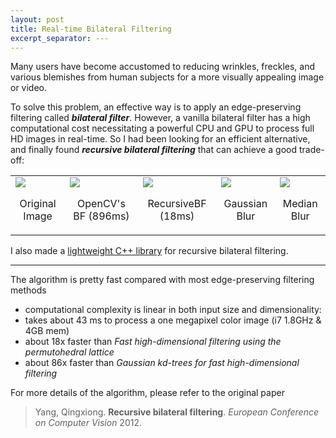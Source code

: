 ```yaml
---
layout: post
title: Real-time Bilateral Filtering
excerpt_separator: ---
---
```


Many users have become accustomed to reducing wrinkles, freckles, and various blemishes from human subjects for a more visually appealing image or video. 

To solve this problem, an effective way is to apply an edge-preserving filtering called ***bilateral filter***. However, a vanilla bilateral filter has a high computational cost necessitating a powerful CPU and GPU to process full HD images in real-time. So I had been looking for an efficient alternative, and finally found ***recursive bilateral filtering*** that can achieve a good trade-off:

<table>
<tr>
<td valign="top"><img src="https://cloud.githubusercontent.com/assets/2270240/26041579/7d7c034e-3960-11e7-9549-912685043e39.jpg"><p align="center">Original Image</p></td>
<td valign="top"><img src="https://cloud.githubusercontent.com/assets/2270240/26041586/8b4afb42-3960-11e7-9bd8-62bbb924f1e9.jpg"><p align="center">OpenCV's BF (896ms)</p></td>
<td valign="top"><img src="https://cloud.githubusercontent.com/assets/2270240/26041590/8d08c16c-3960-11e7-8a0c-95a77d6d9085.jpg"><p align="center">RecursiveBF (18ms)</p></td>
<td valign="top"><img src="https://cloud.githubusercontent.com/assets/2270240/26041583/86ea7b22-3960-11e7-8ded-5109b76966ca.jpg"><p align="center">Gaussian Blur</p></td>
<td valign="top"><img src="https://cloud.githubusercontent.com/assets/2270240/26041584/88dfc9b4-3960-11e7-8c9d-2634eac098d0.jpg"><p align="center">Median Blur</p></td>
</tr>
</table>

I also made a [lightweight C++ library](https://github.com/ufoym/RecursiveBF) for recursive bilateral filtering.

---

The algorithm is pretty fast compared with most edge-preserving filtering methods
- computational complexity is linear in both input size and dimensionality:
- takes about 43 ms to process a one megapixel color image (i7 1.8GHz & 4GB mem)
- about 18x faster than *Fast high-dimensional filtering using the permutohedral lattice*
- about 86x faster than *Gaussian kd-trees for fast high-dimensional filtering*

For more details of the algorithm, please refer to the original paper

  > Yang, Qingxiong.
  **Recursive bilateral filtering**. 
  *European Conference on Computer Vision* 2012.
